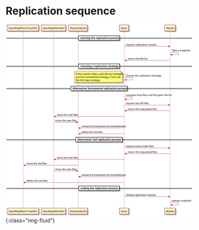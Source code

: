 Replication sequence
====================

![Replication sequence](../images/replication-sequence.svg){:class="img-fluid"}

